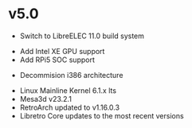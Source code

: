 # v5.0
* Switch to LibreELEC 11.0 build system
+ Add Intel XE GPU support
+ Add RPi5 SOC support
- Decommision i386 architecture
+ Linux Mainline Kernel 6.1.x lts
+ Mesa3d v23.2.1
+ RetroArch updated to v1.16.0.3 
+ Libretro Core updates to the most recent versions 

